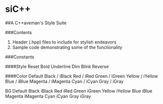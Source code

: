 siC++
=====

##A C++aveman's Style Suite

###Contents

1. Header (.hpp) files to include for stylish endeavors
2. Sample code demonstrating some of the functionality

###Constants

####Style
  Reset
	Bold
	Underline
	Dim
	Blink
	Reverse

####Color
	Default
	Black / iBlack
	Red / iRed
	Green / iGreen
	Yellow / iYellow
	Blue / iBlue
	Magenta / iMagenta
	Cyan / iCyan
	Gray / iGray

BG
	Default
	Black		iBlack
	Red		iRed
	Green		iGreen
	Yellow		iYellow
	Blue		iBlue
	Magenta		iMagenta
	Cyan		iCyan
	Gray		iGray